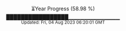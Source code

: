 <p align="center">
⏳Year Progress (58.98 %) <br>
█████████████████▁▁▁▁▁▁▁▁▁▁▁▁▁ <br>
<sub>Updated: Fri, 04 Aug 2023 06:20:01 GMT</sub>
</p>

